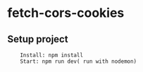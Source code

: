 # fetch-cors-cookies
## Setup project
```
    Install: npm install
    Start: npm run dev( run with nodemon)
```
